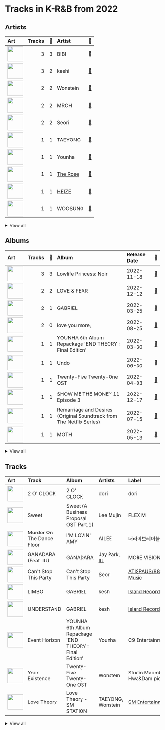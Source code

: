 # Tracks in K-R&B from 2022

## Artists

| Art | Tracks | 💚 | Artist | 🔗 |
|:---|---:|---:|:---|:---|
| <img src="https://i.scdn.co/image/ab6761610000e5eb846662aa85d520b2442d3cd5" alt="" width="50" /> | 3 | 3 | [BIBI](../../artists/bibi/overview.md) | [🔗](https://open.spotify.com/artist/6UbmqUEgjLA6jAcXwbM1Z9) |
| <img src="https://i.scdn.co/image/ab6761610000e5ebd969cf117d0b0d4424bebdc5" alt="" width="50" /> | 3 | 2 | keshi | [🔗](https://open.spotify.com/artist/3pc0bOVB5whxmD50W79wwO) |
| <img src="https://i.scdn.co/image/ab6761610000e5eb15422eafa9652b98103d4a52" alt="" width="50" /> | 2 | 2 | Wonstein | [🔗](https://open.spotify.com/artist/5o615XColiSVMPDWlslKSk) |
| <img src="https://i.scdn.co/image/ab6761610000e5ebc063f0cc0ec88264621ab6fa" alt="" width="50" /> | 2 | 2 | MRCH | [🔗](https://open.spotify.com/artist/4S0q5n7ZzNzeiW0dAUnYHl) |
| <img src="https://i.scdn.co/image/ab6761610000e5eb4f59dbe2f77b0908dbb46583" alt="" width="50" /> | 2 | 2 | Seori | [🔗](https://open.spotify.com/artist/2bWTIIQP9zaVc55RaMGu7e) |
| <img src="https://i.scdn.co/image/ab6761610000e5eb46c7620b97e6eb932d79d97a" alt="" width="50" /> | 1 | 1 | TAEYONG | [🔗](https://open.spotify.com/artist/6SKusTjOAPsTZ6kareKQdm) |
| <img src="https://i.scdn.co/image/ab6761610000e5eb1b6966cc5bb31edcab435911" alt="" width="50" /> | 1 | 1 | Younha | [🔗](https://open.spotify.com/artist/6GwM5CHqhWXzG3l5kzRSAS) |
| <img src="https://i.scdn.co/image/ab6761610000e5ebd434a8b25f5a50277b05a402" alt="" width="50" /> | 1 | 1 | [The Rose](../../artists/the_rose/overview.md) | [🔗](https://open.spotify.com/artist/5na1LmEmK2VzNLje9snJYW) |
| <img src="https://i.scdn.co/image/ab6761610000e5eb56c617b7ca5ab250de5f8575" alt="" width="50" /> | 1 | 1 | [HEIZE](../../artists/heize/overview.md) | [🔗](https://open.spotify.com/artist/5dCvSnVduaFleCnyy98JMo) |
| <img src="https://i.scdn.co/image/ab6761610000e5ebca6daabeb614243f96b2829f" alt="" width="50" /> | 1 | 1 | WOOSUNG | [🔗](https://open.spotify.com/artist/5LHu1iF8m0XtRBEJbbwSoo) |


<details>
<summary>View all</summary>

| Art | Tracks | 💚 | Artist | 🔗 |
|:---|---:|---:|:---|:---|
| <img src="https://i.scdn.co/image/ab6761610000e5ebb897d3a31965b6c024704c71" alt="" width="50" /> | 1 | 1 | Jay Park | [🔗](https://open.spotify.com/artist/4XDi67ZENZcbfKnvMnTYsI) |
| <img src="https://i.scdn.co/image/ab6761610000e5eb1722d31b67b9f5a48e94e465" alt="" width="50" /> | 1 | 1 | AILEE | [🔗](https://open.spotify.com/artist/3uGFTJ7JMllvhgGpumieHF) |
| <img src="https://i.scdn.co/image/ab6761610000e5ebbd0642ff425698afac5caffd" alt="" width="50" /> | 1 | 1 | [IU](../../artists/iu/overview.md) | [🔗](https://open.spotify.com/artist/3HqSLMAZ3g3d5poNaI7GOU) |
| <img src="https://i.scdn.co/image/ab6761610000e5ebc32d61199d2cc9191b135e70" alt="" width="50" /> | 1 | 1 | pH-1 | [🔗](https://open.spotify.com/artist/2u7CP5T30c8ctenzXgEV1W) |
| <img src="https://i.scdn.co/image/ab6761610000e5eb23e614922b351df9c2e93a2b" alt="" width="50" /> | 1 | 1 | MAX | [🔗](https://open.spotify.com/artist/1bqxdqvUtPWZri43cKHac8) |
| <img src="https://i.scdn.co/image/ab67616d0000b2733e59f3e73b99ed248ab7bae2" alt="" width="50" /> | 1 | 1 | Lee Young Ji | [🔗](https://open.spotify.com/artist/0Y2AcMPMpeuPXtPQGVvRBq) |
| <img src="https://i.scdn.co/image/ab6761610000e5eb258c6319f7a39c6e0a0f39de" alt="" width="50" /> | 2 | 0 | YOUHA | [🔗](https://open.spotify.com/artist/2lZFlNiQMLa2fuX3pkXcan) |
| <img src="https://i.scdn.co/image/ab6761610000e5eb3977b843704948c0253b0a7d" alt="" width="50" /> | 1 | 0 | [HWASA](../../artists/hwasa/overview.md) | [🔗](https://open.spotify.com/artist/7bmYpVgQub656uNTu6qGNQ) |
| <img src="https://i.scdn.co/image/ab6761610000e5eb18f53034a71f23a550f0d39a" alt="" width="50" /> | 1 | 0 | Onestar | [🔗](https://open.spotify.com/artist/6EmgTIhhXGtfAmYYTfdtlz) |
| <img src="https://i.scdn.co/image/ab6761610000e5ebc5607fb8bdd9008b222ce94a" alt="" width="50" /> | 1 | 0 | Lee Mujin | [🔗](https://open.spotify.com/artist/4Xj0peBt3EZHbdF20JmdWC) |
| <img src="https://i.scdn.co/image/ab6761610000e5eb8710e81206a88916a269edd4" alt="" width="50" /> | 1 | 0 | dori | [🔗](https://open.spotify.com/artist/4Db1gte7TUAeZyRdo4FLE7) |
| <img src="https://i.scdn.co/image/ab6761610000e5eb29971b8d9d19fef176338e4a" alt="" width="50" /> | 1 | 0 | Loco | [🔗](https://open.spotify.com/artist/2e4G04F77jxVuDYo44TCSm) |

</details>


## Albums

| Art | Tracks | 💚 | Album | Release Date | 🔗 |
|:---|---:|---:|:---|:---|:---|
| <img src="https://i.scdn.co/image/ab67616d0000b273ac122efb1600b27d7d7f1775" alt="" width="50" /> | 3 | 3 | Lowlife Princess: Noir | 2022-11-18 | [🔗](https://open.spotify.com/album/0AwCgoJKJUOgLp1imhnxuH) |
| <img src="https://i.scdn.co/image/ab67616d0000b2735e24ed982c42289b1e7cbc19" alt="" width="50" /> | 2 | 2 | LOVE & FEAR | 2022-12-12 | [🔗](https://open.spotify.com/album/2zsnrnJPMZY56QgIdc647c) |
| <img src="https://i.scdn.co/image/ab67616d0000b27319aff2da63b211d75341e8eb" alt="" width="50" /> | 2 | 1 | GABRIEL | 2022-03-25 | [🔗](https://open.spotify.com/album/1WVIJaAboRSwJOe4u0n0Q7) |
| <img src="https://i.scdn.co/image/ab67616d0000b27357a6f5928952c277c4407f98" alt="" width="50" /> | 2 | 0 | love you more, | 2022-08-25 | [🔗](https://open.spotify.com/album/3g2OiEeQKfggUe6ViYeLSC) |
| <img src="https://i.scdn.co/image/ab67616d0000b2732918f236448bf544586e388a" alt="" width="50" /> | 1 | 1 | YOUNHA 6th Album Repackage 'END THEORY : Final Edition' | 2022-03-30 | [🔗](https://open.spotify.com/album/63mur6I6yCG9cOxOst3i7c) |
| <img src="https://i.scdn.co/image/ab67616d0000b27345c3e1eaeaed3345abae9616" alt="" width="50" /> | 1 | 1 | Undo | 2022-06-30 | [🔗](https://open.spotify.com/album/2xR7YEyRweqClzs50bbW3J) |
| <img src="https://i.scdn.co/image/ab67616d0000b2735ccb1b40b2081fff238473bb" alt="" width="50" /> | 1 | 1 | Twenty-Five Twenty-One OST | 2022-04-03 | [🔗](https://open.spotify.com/album/77NPr874WU941XZhjO43dR) |
| <img src="https://i.scdn.co/image/ab67616d0000b273df61d37c88b01fa413c527c1" alt="" width="50" /> | 1 | 1 | SHOW ME THE MONEY 11 Episode 3 | 2022-12-17 | [🔗](https://open.spotify.com/album/5LsGOvNXMG46qugdghRGRF) |
| <img src="https://i.scdn.co/image/ab67616d0000b27308cdd336f3888e35e7711a09" alt="" width="50" /> | 1 | 1 | Remarriage and Desires (Original Soundtrack from The Netflix Series) | 2022-07-15 | [🔗](https://open.spotify.com/album/2YM9Oahck5kVuWGiFQK1dg) |
| <img src="https://i.scdn.co/image/ab67616d0000b273a93c207b94cbb802b1efefa1" alt="" width="50" /> | 1 | 1 | MOTH | 2022-05-13 | [🔗](https://open.spotify.com/album/7JdpeV87hczflCV8GXF3yV) |


<details>
<summary>View all</summary>

| Art | Tracks | 💚 | Album | Release Date | 🔗 |
|:---|---:|---:|:---|:---|:---|
| <img src="https://i.scdn.co/image/ab67616d0000b27370c0e8d50872004adc791ef2" alt="" width="50" /> | 1 | 1 | Love Theory - SM STATION | 2022-04-14 | [🔗](https://open.spotify.com/album/2i27IzG4jFQjX7pS5L6TIu) |
| <img src="https://i.scdn.co/image/ab67616d0000b2735a06f6d9e1b5fee1670cfffc" alt="" width="50" /> | 1 | 1 | IT'S YOU (feat. keshi) | 2022-09-09 | [🔗](https://open.spotify.com/album/1LtaBRxkVaAnoTSQQsWjJF) |
| <img src="https://i.scdn.co/image/ab67616d0000b273c43c64f95f57743ac12f1f4f" alt="" width="50" /> | 1 | 1 | I'M LOVIN' AMY | 2022-03-07 | [🔗](https://open.spotify.com/album/1N3ZneaWp9SVREC9JSgsia) |
| <img src="https://i.scdn.co/image/ab67616d0000b27339f52888c5940b1b155bdf0e" alt="" width="50" /> | 1 | 1 | HEAL | 2022-10-07 | [🔗](https://open.spotify.com/album/2n44vkxj8L01ma7nHfXNJW) |
| <img src="https://i.scdn.co/image/ab67616d0000b2738c0defcb336a0296eb7d704a" alt="" width="50" /> | 1 | 1 | GANADARA | 2022-03-11 | [🔗](https://open.spotify.com/album/4cwyl5ynvYVojZRbZ3dSFH) |
| <img src="https://i.scdn.co/image/ab67616d0000b2735ad10134b598cfca8792b9af" alt="" width="50" /> | 1 | 1 | Can't Stop This Party | 2022-03-22 | [🔗](https://open.spotify.com/album/6nG0PLR5YgP7tHYKfwhiOI) |
| <img src="https://i.scdn.co/image/ab67616d0000b2733e68e27ce09208c0ba0133df" alt="" width="50" /> | 1 | 0 | Sweet (A Business Proposal OST Part.1) | 2022-02-28 | [🔗](https://open.spotify.com/album/2bB29MkoBHc7vm2fr2EdiZ) |
| <img src="https://i.scdn.co/image/ab67616d0000b273c56c7294324afd02baff40b4" alt="" width="50" /> | 1 | 0 | Somebody | 2022-07-25 | [🔗](https://open.spotify.com/album/40XK96MKBOb5BjAU8QAIfN) |
| <img src="https://i.scdn.co/image/ab67616d0000b27381156fba3e07547c62984394" alt="" width="50" /> | 1 | 0 | Get Ready To Leave | 2022-10-18 | [🔗](https://open.spotify.com/album/0UY2l5txL7IjXCB9LnBZ6R) |
| <img src="https://i.scdn.co/image/ab67616d0000b273b2c26082a6dd171731126d44" alt="" width="50" /> | 1 | 0 | 2 O' CLOCK | 2022-02-01 | [🔗](https://open.spotify.com/album/2VAiqG6FNssKi5vOda6kil) |

</details>


## Tracks

| Art | Track | Album | Artists | Label | Score | 💚 | 🔗 |
|:---|:---|:---|:---|:---|---:|:---|:---|
| <img src="https://i.scdn.co/image/ab67616d0000b273b2c26082a6dd171731126d44" alt="" width="50" /> | 2 O' CLOCK | 2 O' CLOCK | dori | dori | 0 | | [🔗](https://open.spotify.com/track/36PxJOUB8qFTcDFp2M0h6K) |
| <img src="https://i.scdn.co/image/ab67616d0000b2733e68e27ce09208c0ba0133df" alt="" width="50" /> | Sweet | Sweet (A Business Proposal OST Part.1) | Lee Mujin | FLEX M | 0 | | [🔗](https://open.spotify.com/track/5JpftUHeUzx3zWE6rZtki5) |
| <img src="https://i.scdn.co/image/ab67616d0000b273c43c64f95f57743ac12f1f4f" alt="" width="50" /> | Murder On The Dance Floor | I'M LOVIN' AMY | AILEE | 더라이브레이블 | 1 | 💚 | [🔗](https://open.spotify.com/track/6nuAMaTLREca7BWlXlm52s) |
| <img src="https://i.scdn.co/image/ab67616d0000b2738c0defcb336a0296eb7d704a" alt="" width="50" /> | GANADARA (Feat. IU) | GANADARA | Jay Park, [IU](../../artists/iu/overview.md) | MORE VISION | 0 | 💚 | [🔗](https://open.spotify.com/track/5quFr5s5PXYfUX5jV2EBZ1) |
| <img src="https://i.scdn.co/image/ab67616d0000b2735ad10134b598cfca8792b9af" alt="" width="50" /> | Can't Stop This Party | Can't Stop This Party | Seori | [ATISPAUS/88rising Music](../../labels/88rising_music) | 0 | 💚 | [🔗](https://open.spotify.com/track/1FP2jE6moLiHoNUaWTUyJc) |
| <img src="https://i.scdn.co/image/ab67616d0000b27319aff2da63b211d75341e8eb" alt="" width="50" /> | LIMBO | GABRIEL | keshi | [Island Records](../../labels/island_records) | 0 | 💚 | [🔗](https://open.spotify.com/track/2bdVgAQgosGUJoViVDNeOV) |
| <img src="https://i.scdn.co/image/ab67616d0000b27319aff2da63b211d75341e8eb" alt="" width="50" /> | UNDERSTAND | GABRIEL | keshi | [Island Records](../../labels/island_records) | 0 | | [🔗](https://open.spotify.com/track/72sfmdpuO5r8cBDgs7MqZZ) |
| <img src="https://i.scdn.co/image/ab67616d0000b2732918f236448bf544586e388a" alt="" width="50" /> | Event Horizon | YOUNHA 6th Album Repackage 'END THEORY : Final Edition' | Younha | C9 Entertainment | 134 | 💚 | [🔗](https://open.spotify.com/track/6RBziRcDeiho3iTPdtEeg9) |
| <img src="https://i.scdn.co/image/ab67616d0000b2735ccb1b40b2081fff238473bb" alt="" width="50" /> | Your Existence | Twenty-Five Twenty-One OST | Wonstein | Studio MaumC, Hwa&Dam pictures | 0 | 💚 | [🔗](https://open.spotify.com/track/7pxEGJ7pMdl1UmvscZWiHf) |
| <img src="https://i.scdn.co/image/ab67616d0000b27370c0e8d50872004adc791ef2" alt="" width="50" /> | Love Theory | Love Theory - SM STATION | TAEYONG, Wonstein | [SM Entertainment](../../labels/sm_entertainment) | 0 | 💚 | [🔗](https://open.spotify.com/track/1dmi9lVthTKjuemmO8ucWm) |


<details>
<summary>View all</summary>

| Art | Track | Album | Artists | Label | Score | 💚 | 🔗 |
|:---|:---|:---|:---|:---|---:|:---|:---|
| <img src="https://i.scdn.co/image/ab67616d0000b273a93c207b94cbb802b1efefa1" alt="" width="50" /> | Phase Me | MOTH | WOOSUNG | Transparent Arts | 0 | 💚 | [🔗](https://open.spotify.com/track/62DCFw57LAAX4CTrzmUCny) |
| <img src="https://i.scdn.co/image/ab67616d0000b27345c3e1eaeaed3345abae9616" alt="" width="50" /> | Undo | Undo | [HEIZE](../../artists/heize/overview.md) | [Genie Music Corporation](../../labels/genie_music_corporation), [Stone Music Entertainment](../../labels/stone_music_entertainment) | 1080 | 💚 | [🔗](https://open.spotify.com/track/6z1pJ3KUmQagUpMVqL62sa) |
| <img src="https://i.scdn.co/image/ab67616d0000b27308cdd336f3888e35e7711a09" alt="" width="50" /> | Wicked | Remarriage and Desires (Original Soundtrack from The Netflix Series) | Seori | [Genie Music Corporation](../../labels/genie_music_corporation), [Stone Music Entertainment](../../labels/stone_music_entertainment) | 0 | 💚 | [🔗](https://open.spotify.com/track/3B4u3uZGm7PCfhc18oTi1J) |
| <img src="https://i.scdn.co/image/ab67616d0000b273c56c7294324afd02baff40b4" alt="" width="50" /> | Somebody! | Somebody | Loco, [HWASA](../../artists/hwasa/overview.md) | AOMG, ㈜RBW | 0 | | [🔗](https://open.spotify.com/track/2FA4veLVh3jf7O8q5VhNh5) |
| <img src="https://i.scdn.co/image/ab67616d0000b27357a6f5928952c277c4407f98" alt="" width="50" /> | Last Dance | love you more, | YOUHA | [Universal Music Ltd.](../../labels/universal_music_llc) | 0 | | [🔗](https://open.spotify.com/track/1bOS0JdXxmTWwlUxXX7gRG) |
| <img src="https://i.scdn.co/image/ab67616d0000b27357a6f5928952c277c4407f98" alt="" width="50" /> | NUMB | love you more, | YOUHA | [Universal Music Ltd.](../../labels/universal_music_llc) | 0 | | [🔗](https://open.spotify.com/track/1yyyzZSKxNskVQqTCCE0pz) |
| <img src="https://i.scdn.co/image/ab67616d0000b2735a06f6d9e1b5fee1670cfffc" alt="" width="50" /> | IT'S YOU (feat. keshi) | IT'S YOU (feat. keshi) | MAX, keshi | [Warner Records](../../labels/warner_records) | 0 | 💚 | [🔗](https://open.spotify.com/track/5SMCxRA6hB2jEhroaYfw6N) |
| <img src="https://i.scdn.co/image/ab67616d0000b27339f52888c5940b1b155bdf0e" alt="" width="50" /> | Sour | HEAL | [The Rose](../../artists/the_rose/overview.md) | Transparent Arts | 0 | 💚 | [🔗](https://open.spotify.com/track/3Jd4JERZ7EP1bdeWRh0rsD) |
| <img src="https://i.scdn.co/image/ab67616d0000b27381156fba3e07547c62984394" alt="" width="50" /> | Get Ready To Leave | Get Ready To Leave | Onestar | Today's Playlist | 0 | | [🔗](https://open.spotify.com/track/2HD4JdEYMkpgeu22IcOSAg) |
| <img src="https://i.scdn.co/image/ab67616d0000b273ac122efb1600b27d7d7f1775" alt="" width="50" /> | Animal Farm | Lowlife Princess: Noir | [BIBI](../../artists/bibi/overview.md) | [Feel Ghood Music/88risingMusic](../../labels/88rising_music) | 6809 | 💚 | [🔗](https://open.spotify.com/track/4g6ZT8vgKNq4iyEbezr3yI) |
| <img src="https://i.scdn.co/image/ab67616d0000b273ac122efb1600b27d7d7f1775" alt="" width="50" /> | BIBI Vengeance | Lowlife Princess: Noir | [BIBI](../../artists/bibi/overview.md) | [Feel Ghood Music/88risingMusic](../../labels/88rising_music) | 0 | 💚 | [🔗](https://open.spotify.com/track/6vq6B6ENjap5Ea1T4GkrFA) |
| <img src="https://i.scdn.co/image/ab67616d0000b273ac122efb1600b27d7d7f1775" alt="" width="50" /> | Wet Nightmare | Lowlife Princess: Noir | [BIBI](../../artists/bibi/overview.md) | [Feel Ghood Music/88risingMusic](../../labels/88rising_music) | 0 | 💚 | [🔗](https://open.spotify.com/track/1MCRRGM8G6papoKnE7xtLN) |
| <img src="https://i.scdn.co/image/ab67616d0000b2735e24ed982c42289b1e7cbc19" alt="" width="50" /> | Love is a magic | LOVE & FEAR | MRCH | MRCH MUSIC | 13 | 💚 | [🔗](https://open.spotify.com/track/08ANRBOA33Hfn4shVjNBwi) |
| <img src="https://i.scdn.co/image/ab67616d0000b2735e24ed982c42289b1e7cbc19" alt="" width="50" /> | MRCH Mood | LOVE & FEAR | MRCH | MRCH MUSIC | 0 | 💚 | [🔗](https://open.spotify.com/track/5HAfw6MPMoKXTnUmmVLQ71) |
| <img src="https://i.scdn.co/image/ab67616d0000b273df61d37c88b01fa413c527c1" alt="" width="50" /> | NOT SORRY (Feat. pH-1) (Prod. by Slom) | SHOW ME THE MONEY 11 Episode 3 | Lee Young Ji, pH-1 | [Genie Music Corporation](../../labels/genie_music_corporation) | 0 | 💚 | [🔗](https://open.spotify.com/track/5UOY3OZib7H4KFwTfsT66g) |

</details>

